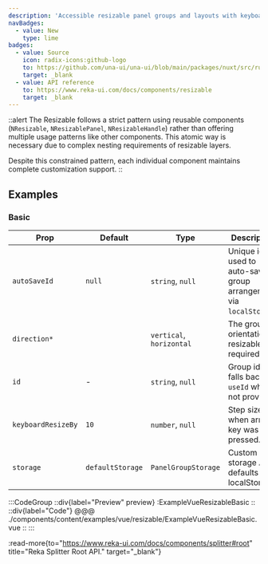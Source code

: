 ```yaml
---
description: 'Accessible resizable panel groups and layouts with keyboard support.'
navBadges:
  - value: New
    type: lime
badges:
  - value: Source
    icon: radix-icons:github-logo
    to: https://github.com/una-ui/una-ui/blob/main/packages/nuxt/src/runtime/components/resizable/Resizable.vue
    target: _blank
  - value: API reference
    to: https://www.reka-ui.com/docs/components/resizable
    target: _blank
---
```


::alert
The Resizable follows a strict pattern using reusable components (`NResizable`, `NResizablePanel`, `NResizableHandle`) rather than offering multiple usage patterns like other components. This atomic way is necessary due to complex nesting requirements of resizable layers.

Despite this constrained pattern, each individual component maintains complete customization support.
::

## Examples

### Basic

| Prop               | Default          | Type                     | Description                                                       |
| ------------------ | ---------------- | ------------------------ | ----------------------------------------------------------------- |
| `autoSaveId`       | `null`           | `string`, `null`         | Unique id used to auto-save group arrangement via `localStorage`. |
| `direction*`       |                  | `vertical`, `horizontal` | The group orientation of resizable; required prop                 |
| `id`               | -                | `string`, `null`         | Group id; falls back to `useId` when not provided.                |
| `keyboardResizeBy` | `10`             | `number`, `null`         | Step size when arrow key was pressed.                             |
| `storage`          | `defaultStorage` | `PanelGroupStorage`      | Custom storage API; defaults to localStorage                      |

:::CodeGroup
::div{label="Preview" preview}
:ExampleVueResizableBasic
::
::div{label="Code"}
@@@ ./components/content/examples/vue/resizable/ExampleVueResizableBasic.vue
::
:::

:read-more{to="https://www.reka-ui.com/docs/components/splitter#root" title="Reka Splitter Root API." target="_blank"}
